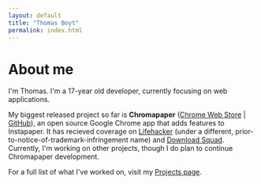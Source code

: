 ```yaml
---
layout: default
title: "Thomas Boyt"
permalink: index.html
---
```


# About me

I'm Thomas. I'm a 17-year old developer, currently focusing on web applications.

My biggest released project so far is **Chromapaper** ([Chrome Web Store](https://chrome.google.com/webstore/detail/lpjpjcgbkjefppoahpegfajifjdmcblb) | [GitHub](https://github.com/thomasboyt/Chromapaper)), an open source Google Chrome app that adds features to Instapaper. It has recieved coverage on [Lifehacker](http://lifehacker.com/#!5729430/instapaper-for-chrome-adds-offline-sync-to-your-long-articles) (under a different, prior-to-notice-of-trademark-infringement name) and [Download Squad](http://downloadsquad.switched.com/2011/01/10/chromapaper-unofficial-instapaper-app-for-google-chrome-allo/). Currently, I'm working on other projects, though I do plan to continue Chromapaper development.

For a full list of what I've worked on, visit my [Projects page](projects).